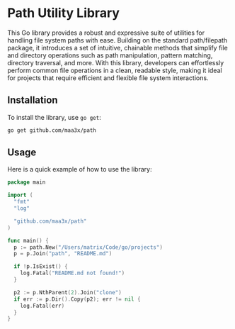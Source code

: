 # Path Utility Library

This Go library provides a robust and expressive suite of utilities for handling file system paths with ease. Building on the standard path/filepath package, it introduces a set of intuitive, chainable methods that simplify file and directory operations such as path manipulation, pattern matching, directory traversal, and more. With this library, developers can effortlessly perform common file operations in a clean, readable style, making it ideal for projects that require efficient and flexible file system interactions.

## Installation

To install the library, use `go get`:

```sh
go get github.com/maa3x/path
```

## Usage

Here is a quick example of how to use the library:

```go
package main

import (
  "fmt"
  "log"

  "github.com/maa3x/path"
)

func main() {
  p := path.New("/Users/matrix/Code/go/projects")
  p = p.Join("path", "README.md")

  if !p.IsExist() {
    log.Fatal("README.md not found!")
  }

  p2 := p.NthParent(2).Join("clone")
  if err := p.Dir().Copy(p2); err != nil {
    log.Fatal(err)
  }
}
```
